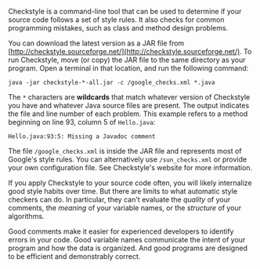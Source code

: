 Checkstyle is a command-line tool that can be used to determine if your source code follows a set of style rules. It also checks for common programming mistakes, such as class and method design problems.

You can download the latest version as a JAR file from [http://checkstyle.sourceforge.net/](http://checkstyle.sourceforge.net/). To run Checkstyle, move (or copy) the JAR file to the same directory as your program. Open a terminal in that location, and run the following command:

```code
java -jar checkstyle-*-all.jar -c /google_checks.xml *.java
```


The `*` characters are **wildcards** that match whatever version of Checkstyle you have and whatever Java source files are present. The output indicates the file and line number of each problem. This example refers to a method beginning on line 93, column 5 of `Hello.java`:

```code
Hello.java:93:5: Missing a Javadoc comment
```

The file `/google_checks.xml` is inside the JAR file and represents most of Google's style rules. You can alternatively use `/sun_checks.xml` or provide your own configuration file. See Checkstyle's website for more information.

If you apply Checkstyle to your source code often, you will likely internalize good style habits over time. But there are limits to what automatic style checkers can do. In particular, they can't evaluate the *quality* of your comments, the *meaning* of your variable names, or the *structure* of your algorithms.

Good comments make it easier for experienced developers to identify errors in your code. Good variable names communicate the intent of your program and how the data is organized. And good programs are designed to be efficient and demonstrably correct.